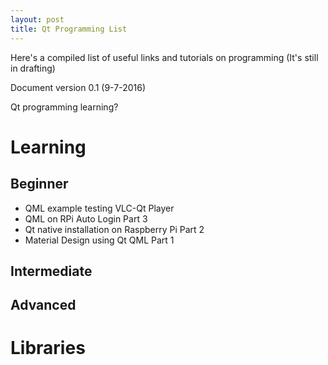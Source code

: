 ```yaml
---
layout: post
title: Qt Programming List
---
```


Here's a compiled list of useful links and tutorials on programming (It's still in drafting)

Document version 0.1 (9-7-2016)

Qt programming learning?

# Learning
## Beginner

- QML example testing VLC-Qt Player
- QML on RPi Auto Login Part 3
- Qt native installation on Raspberry Pi Part 2
- Material Design using Qt QML Part 1


## Intermediate



## Advanced



# Libraries
